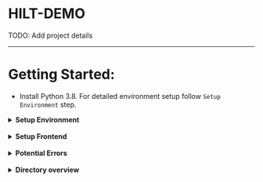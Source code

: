 # HILT-DEMO

TODO: Add project details

---

# Getting Started:

- Install Python 3.8. For detailed environment setup follow `Setup Environment` step.

<details>
<summary><b>Setup Environment</b></summary>
<p>
Note: All paths are relative to being just outside the `HILT-DEMO` directory. Please adjust paths accordingly.

1. Please install Python3.8 (if you use `conda` you can ignore this step and setup accordingly)
2. Open a new terminal window after installing the above
3. Clone this repo: `git clone https://github.com/danny911kr/HILT-demo.git`
4. Create a virtual environment using:
    - anaconda: `conda create -n hilt-demo python=3.8`
    - virtualenv:
        1. `python3.8 -m pip install virtualenv`
        2. `python3.8 -m venv hilt-demo`

5. Activate your environment:

    - anaconda: `conda activate hilt-demo`
    - virtualenv: `source hilt-demo/bin/activate`

</p>
  </details>
  <br/>

<details>
<summary><b>Setup Frontend</b></summary>
<p>

- Follow Django annotation backend installation instructions [here](annotation_backend/README.md)
- Follow Vue.js frontend installation instructions [here](frontend/README.md)

</p>
</details>
<br/>

<details>
<summary><b>Potential Errors</b></summary>
<p>

- Wrong version of python is being used.
    - To check: if you're getting installation errors, it could be that your machine is running the wrong version of
      python and/or installed packages. To check run `which python` and make sure the returned folder is the path to
      the `leanlife` virtual environment folder. To check that python is looking in the right places check this
      example [here](https://bic-berkeley.github.io/psych-214-fall-2016/sys_path.html#python-looks-for-modules-in-sys-path)
      . Again the path should be the site-packages folder in your `leanlife` virtual environment
    - To Fix: Re-create virtual environment: - `deactivate leanlife` - `rm -rf leanlife` - make sure no other
      virtualenvs are running - open up terminal/command prompt and see if there are paranthesis at the start of each
      line, ex: `(base) user@...` - if this is the case deactivate that environment: `deactivate environment-name`, in
      the above example it would be `deactivate base` - Go to step 4 of installation instructions

</p>
</details>
<br/>

<details>
<summary><b>Directory overview</b></summary>
<p>

- `annotation_backend/`
    - `annotation_backend/` - django application
    - `hilt_annotation/` - django application
    - `sample_data/` - sample datasets for testing
- `frontend/` - Vue.js frontend project directory

</p>
</details>
<br/>
